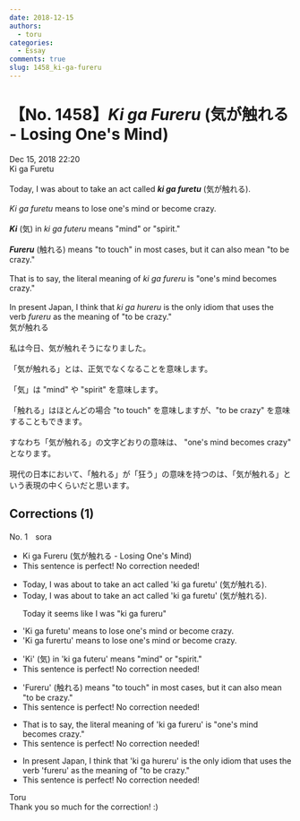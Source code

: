 ```yaml
---
date: 2018-12-15
authors:
  - toru
categories:
  - Essay
comments: true
slug: 1458_ki-ga-fureru
---
```


# 【No. 1458】<strong><em>Ki ga Fureru</strong></em> (気が触れる - Losing One's Mind)
<div class="date">Dec 15, 2018 22:20</div>
<div id="post"><div id="body_show_ori">
Ki ga Furetu<br/><br/>Today, I was about to take an act called <strong><em>ki ga furetu</em></strong> (気が触れる).<br/><br/><em>Ki ga furetu</em> means to lose one's mind or become crazy.<br/><br/><strong><em>Ki</em></strong> (気) in <em>ki ga futeru</em> means "mind" or "spirit."<br/><br/><strong><em>Fureru</em></strong> (触れる) means "to touch" in most cases, but it can also mean "to be crazy."<br/><br/>That is to say, the literal meaning of <em>ki ga fureru</em> is "one's mind becomes crazy." <br/><br/>In present Japan, I think that <em>ki ga hureru</em> is the only idiom that uses the verb <em>fureru</em> as the meaning of "to be crazy."
</div></div>

<!-- more -->

<div id="post_ja"><div id="body_show_mo">
気が触れる<br/><br/>私は今日、気が触れそうになりました。<br/><br/>「気が触れる」とは、正気でなくなることを意味します。<br/><br/>「気」は "mind" や "spirit" を意味します。<br/><br/>「触れる」はほとんどの場合 "to touch" を意味しますが、"to be crazy" を意味することもできます。<br/><br/>すなわち「気が触れる」の文字どおりの意味は、 "one's mind becomes crazy" となります。<br/><br/>現代の日本において、「触れる」が「狂う」の意味を持つのは、「気が触れる」という表現の中くらいだと思います。
</div></div>

## Corrections (1)
<div id="block"><div class="first_name"> No. 1　<span class="just_name">sora</span></div><div id="block2">
<ul class="correction_field">
<li class="incorrect">Ki ga Fureru (気が触れる - Losing One's Mind)</li>
<li class="corrected perfect">This sentence is perfect! No correction needed!</li>
</ul>
<ul class="correction_field">
<li class="incorrect">Today, I was about to take an act called 'ki ga furetu' (気が触れる).</li>
<li class="corrected correct">
Today, I was about to take an act called 'ki ga furetu' (気が触れる).
<p class="correction_comment">Today it seems like I was "ki ga fureru"</p>
</li>
</ul>
<ul class="correction_field">
<li class="incorrect">'Ki ga furetu' means to lose one's mind or become crazy.</li>
<li class="corrected correct">
'Ki ga fure<span class="f_red">r</span><span class="f_gray"><span class="sline">t</span></span>u' means to lose one's mind or become crazy.
</li>
</ul>
<ul class="correction_field">
<li class="incorrect">'Ki' (気) in 'ki ga futeru' means "mind" or "spirit."</li>
<li class="corrected perfect">This sentence is perfect! No correction needed!</li>
</ul>
<ul class="correction_field">
<li class="incorrect">'Fureru' (触れる) means "to touch" in most cases, but it can also mean "to be crazy."</li>
<li class="corrected perfect">This sentence is perfect! No correction needed!</li>
</ul>
<ul class="correction_field">
<li class="incorrect">That is to say, the literal meaning of 'ki ga fureru' is "one's mind becomes crazy." </li>
<li class="corrected perfect">This sentence is perfect! No correction needed!</li>
</ul>
<ul class="correction_field">
<li class="incorrect">In present Japan, I think that 'ki ga hureru' is the only idiom that uses the verb 'fureru' as the meaning of "to be crazy."</li>
<li class="corrected perfect">This sentence is perfect! No correction needed!</li>
</ul>
</div><div class="name"><span class="just_name">Toru</span><br>
Thank you so much for the correction! :)
</div>
</div>
